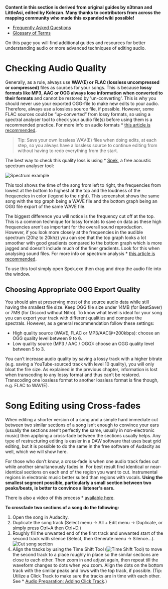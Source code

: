 <!-- TITLE: Advanced Audio Editing -->
<!-- SUBTITLE: Advanced Audio Editing -->

**Content in this section is derived from original guides by n3tman and LittleAsi, edited by Kolezan. Many thanks to contributors from across the mapping community who made this expanded wiki possible!**
* [Frequently Asked Questions](/mapping/faq)
* [Glossary of Terms](/mapping/glossary)

On this page you will find additional guides and resources for better understanding audio or more advanced techniques of editing audio.
# Checking Audio Quality
Generally, as a rule, always use **WAV(E) or FLAC (lossless uncompressed or compressed)** files as sources for your songs. This is because **lossy formats like MP3, AAC or OGG always lose information when converted to their formats** and cannot be restored by 'un-converting'. This is why you should never use your exported OGG-file to make new edits to your audio. Therefore, always use a lossless source file, if possible. However, some FLAC sources could be “up-converted” from lossy formats, so using a spectral analyser tool to check your audio file(s) before using them is a recommended practice. For more info on audio formats * [this article is recommended](https://opentrackers.org/whatinterviewprep.com/prepare-for-the-interview/audio-formats/index.html).
> Tip: Save your own lossless WAV(E) files when doing edits, at each step, so you always have a lossless source to continue editing from without having to redo everything from the start.

The best way to check this quality loss is using * [Spek](http://spek.cc/), a free acoustic spectrum analyser tool:

![Spectrum example](https://i.imgur.com/fdOZR2K.png "Spectrum example")

This tool shows the time of the song from left to right, the frequencies from lowest at the bottom to highest at the top and the loudness of the frequencies in color (legend to the right). This screenshot shows the same song with the top graph being a WAVE file and the bottom graph being an OGG file export of the same WAVE file.

The biggest difference you will notice is the frequency cut off at the top. This is a common technique for lossy formats to save on data as these high frequencies aren’t as important for the overall sound reproduction.
However, if you look more closely at the frequencies in the audible spectrum (20hz to 20khz) you can see that the top graph looks a lot smoother with good gradients compared to the bottom graph which is more jagged and doesn’t include much of the finer gradients. Look for this when analysing sound files. For more info on spectrum analysis * [this article is recommended](https://opentrackers.org/whatinterviewprep.com/prepare-for-the-interview/spectral-analysis/index.html).

To use this tool simply open Spek.exe then drag and drop the audio file into the window.
## Choosing Appropriate OGG Export Quality
You should aim at preserving most of the source audio data while still having the smallest file size. Keep OGG file size under 14MB (for BeatSaver) or 7MB (for Discord without Nitro).
To know what level is ideal for your song you can export your track with different qualities and compare the spectrals. However, as a general recommendation follow these settings:

* High quality source (WAVE, FLAC or MP3/AAC@+200kbps): choose an OGG quality level between 9 to 6.
* Low quality source (MP3 / AAC / OGG): choose an OGG quality level between 5 to 3.

You can’t increase audio quality by saving a lossy track with a higher bitrate (e.g. saving a YouTube-sourced track with level 10 quality), you will only bloat the file size. As explained in the previous chapter, information is lost when transcoding to any lossy format and thus can’t be restored. Transcoding one lossless format to another lossless format is fine though, e.g. FLAC to WAV(E).
# Song Editing using Cross-fades
When editing a shorter version of a song and a simple hard immediate cut between two similar sections of a song isn’t enough to convince your ears (usually the sections aren’t perfectly the same, usually in non-electronic music) then applying a cross-fade between the sections usually helps. Any type of restructuring editing is easier in a DAW software that uses beat grid editing, but it is possible to do the same in the free software of Audacity as well, which we will show here.

For those who don’t know, a cross-fade is when one audio track fades out while another simultaneously fades in. For best result find identical or near-identical sections on each end of the region you want to cut. Instrumental regions in electronic music better suited than regions with vocals. **Using the smallest segment possible, particularly a small section between two peaks/beats, is better to convince a listener's ears.**

There is also a video of this process * [available here](https://www.youtube.com/watch?v=oSua4ITfPy8).

**To crossfade two sections of a song do the following:**
1. Open the song in Audacity.
2. Duplicate the song track (Select menu -> All + Edit menu -> Duplicate, or simply press Ctrl+A then Ctrl+D.)
3. Roughly fill the unwanted end of the first track and unwanted start of the second track with silence (Select, then Generate menu -> Silence...).
![Cut song section](https://i.imgur.com/IRiNCz0.png "Cut song section")
4. Align the tracks by using the Time Shift Tool (![Time Shift Tool](/uploads/wiki/timeshift.png)) to move the second track to a place roughly in place so the similar sections are close to each other. Then zoom in and adjust again, then repeat till the waveform changes to dots when you zoom. Align the dots on the bottom track with the similar peaks and lows with the top track, if possible. (Tip: Utilize a Click Track to make sure the tracks are in time with each other. See * [Audio Preparation: Adding Click Track](https://bsmg.wiki/mapping/basic-audio#add-a-click-track).)


